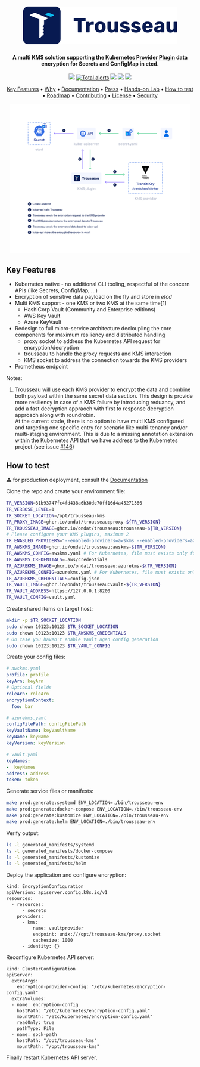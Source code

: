 <!-- 
<p align="center">
    <img src="https://github.com/ondat/trousseau/blob/main/assets/logo-horizontal.png" >
</p> -->

<h1 align="center">
  <br>
  <a href="https://github.com/ondat/trousseau/blob/main/assets/logo-horizontal.png"><img src="https://github.com/ondat/trousseau/blob/main/assets/logo-horizontal.png" alt="Trousseau" ></a>
  <br>
</h1>

<h4 align="center">A multi KMS solution supporting the <a href="https://kubernetes.io/docs/tasks/administer-cluster/kms-provider/" target="_blank">Kubernetes Provider Plugin</a> data encryption for Secrets and ConfigMap in etcd.</h4>


<p align="center">
    <a href="https://goreportcard.com/report/github.com/ondat/trousseau">
        <img src="https://goreportcard.com/badge/github.com/ondat/trousseau" /></a>
    <a href="https://lgtm.com/projects/g/ondat/trousseau/alerts/">
        <img alt="Total alerts" src="https://img.shields.io/lgtm/alerts/g/ondat/trousseau.svg?logo=lgtm&logoWidth=18"/></a>
    <a href="https://github.com/ondat/trousseau/actions/workflows/e2e-on-pr.yml" alt="end-2-end build">
        <img src="https://github.com/ondat/trousseau/actions/workflows/e2e-on-pr.yml/badge.svg" /></a>
    <a href="https://bestpractices.coreinfrastructure.org/projects/5460" alt="CII Best Practices">
        <img src="https://bestpractices.coreinfrastructure.org/projects/5460/badge" /></a>
    <a href="https://github.com/ondat/trousseau/pkgs/container/trousseau" alt="pulled images">
        <img src="https://img.shields.io/badge/pulled%20images-15.2k-brightgreen" /></a>
</p>

<p align="center">
  <a href="#key-features">Key Features</a> •
  <a href="https://github.com/ondat/trousseau/wiki">Why</a> •
  <a href="https://github.com/ondat/trousseau/wiki/Trousseau-Deployment">Documentation</a> •
  <a href="https://github.com/ondat/trousseau/wiki/Press">Press</a> •
  <a href="https://www.ondat.io/trousseau">Hands-on Lab</a> •
  <a href="#how-to-test">How to test</a> •
  <a href="https://github.com/orgs/ondat/projects/3">Roadmap</a> •
  <a href="https://github.com/ondat/trousseau/blob/main/CONTRIBUTING.md">Contributing</a> •
  <a href="https://github.com/ondat/trousseau/blob/main/LICENSE">License</a> •
  <a href="https://github.com/ondat/trousseau/blob/main/SECURITY.md">Security</a>
</p>

<p align="center">
    <img src="https://github.com/ondat/trousseau/blob/main/assets/Ondat%20Diagram-w-all.png" height="400">
</p>

## Key Features

* Kubernetes native - no additional CLI tooling, respectful of the concern APIs (like Secrets, ConfigMap, ...)
* Encryption of sensitive data payload on the fly and store in *etcd* 
* Multi KMS support - one KMS or two KMS at the same time[1]
  * HashiCorp Vault (Community and Enterprise editions)
  * AWS Key Vault
  * Azure KeyVault 
* Redesign to full micro-service architecture decloupling the core components for maximum resiliency and distributed handling
  * proxy socket to address the Kubernetes API request for encryption/decryption
  * trousseau to handle the proxy requests and KMS interaction
  * KMS socket to address the connection towards the KMS providers 
* Prometheus endpoint 

Notes: 

1. Trousseau will use each KMS provider to encrypt the data and combine both payload within the same secret data section. 
   This design is provide more resiliency in case of a KMS failure by introducing reduancy, and add a fast decryption appraoch with first to response decryption approach along with roundrobin.   
   At the current stade, there is no option to have multi KMS configured and targeting one specific entry for scenario like multi-tenancy and/or multi-staging environment. This is due to a missing annotation extension within the Kubernetes API that we have address to the Kubernetes project.(see issue [#146](https://github.com/ondat/trousseau/issues/146)) 

## How to test

⚠️ for production deployment, consult the [Documentation](https://github.com/ondat/trousseau/wiki)

Clone the repo and create your environment file:
```bash
TR_VERSION=31b93747fc4fd438a6b30de70ff16d4a45271366
TR_VERBOSE_LEVEL=1
TR_SOCKET_LOCATION=/opt/trousseau-kms
TR_PROXY_IMAGE=ghcr.io/ondat/trousseau:proxy-${TR_VERSION}
TR_TROUSSEAU_IMAGE=ghcr.io/ondat/trousseau:trousseau-${TR_VERSION}
# Please configure your KMS plugins, maximum 2
TR_ENABLED_PROVIDERS="--enabled-providers=awskms --enabled-providers=azurekms --enabled-providers=vault"
TR_AWSKMS_IMAGE=ghcr.io/ondat/trousseau:awskms-${TR_VERSION}
TR_AWSKMS_CONFIG=awskms.yaml # For Kubernetes, file must exists only for generation
TR_AWSKMS_CREDENTIALS=.aws/credentials
TR_AZUREKMS_IMAGE=ghcr.io/ondat/trousseau:azurekms-${TR_VERSION}
TR_AZUREKMS_CONFIG=azurekms.yaml # For Kubernetes, file must exists only for generation
TR_AZUREKMS_CREDENTIALS=config.json
TR_VAULT_IMAGE=ghcr.io/ondat/trousseau:vault-${TR_VERSION}
TR_VAULT_ADDRESS=https://127.0.0.1:8200
TR_VAULT_CONFIG=vault.yaml
```

Create shared items on target host:
```bash
mkdir -p $TR_SOCKET_LOCATION
sudo chown 10123:10123 $TR_SOCKET_LOCATION
sudo chown 10123:10123 $TR_AWSKMS_CREDENTIALS
# On case you haven't enable Vault agen config generation
sudo chown 10123:10123 $TR_VAULT_CONFIG
```

Create your config files:
```yaml
# awskms.yaml
profile: profile
keyArn: keyArn
# Optional fields
roleArn: roleArn
encryptionContext:
  foo: bar
```
```yaml
# azurekms.yaml
configFilePath: configFilePath
keyVaultName: keyVaultName
keyName: keyName
keyVersion: keyVersion
```
```yaml
# vault.yaml
keyNames:
-  keyNames
address: address
token: token
```

Generate service files or manifests:
```bash
make prod:generate:systemd ENV_LOCATION=./bin/trousseau-env
make prod:generate:docker-compose ENV_LOCATION=./bin/trousseau-env
make prod:generate:kustomize ENV_LOCATION=./bin/trousseau-env
make prod:generate:helm ENV_LOCATION=./bin/trousseau-env
```

Verify output:
```bash
ls -l generated_manifests/systemd
ls -l generated_manifests/docker-compose
ls -l generated_manifests/kustomize
ls -l generated_manifests/helm
```

Deploy the application and configure encryption:
```
kind: EncryptionConfiguration
apiVersion: apiserver.config.k8s.io/v1
resources:
  - resources:
      - secrets
    providers:
      - kms:
          name: vaultprovider
          endpoint: unix:///opt/trousseau-kms/proxy.socket
          cachesize: 1000
      - identity: {}
```

Reconfigure Kubernetes API server:
```
kind: ClusterConfiguration
apiServer:
  extraArgs:
    encryption-provider-config: "/etc/kubernetes/encryption-config.yaml"
  extraVolumes:
  - name: encryption-config
    hostPath: "/etc/kubernetes/encryption-config.yaml"
    mountPath: "/etc/kubernetes/encryption-config.yaml"
    readOnly: true
    pathType: File
  - name: sock-path
    hostPath: "/opt/trousseau-kms"
    mountPath: "/opt/trousseau-kms"
```

Finally restart Kubernetes API server.
